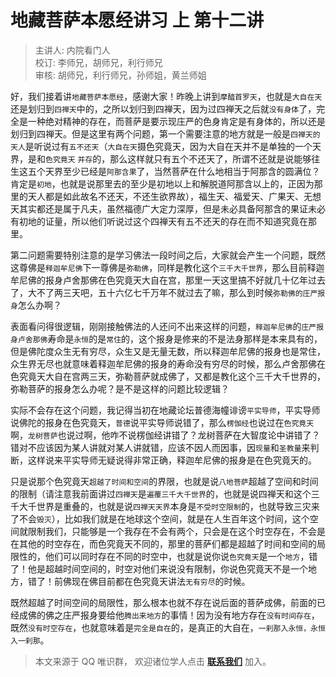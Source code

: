 # 地藏菩萨本愿经讲习 上 第十二讲

> 主讲人: 内院看门人 <br />
> 校订: 李师兄，胡师兄，利行师兄 <br />
> 审核: 胡师兄，利行师兄，孙师姐，黄兰师姐 <br />

好，我们接着讲`地藏菩萨本愿经`，感谢大家！昨晚上讲到`摩醯首罗天`，也就是`大自在天`还是划归到`四禅天`中的，之所以划归到四禅天，因为过四禅天之后就`没有身体`了，完全是一种绝对精神的存在，而菩萨是要示现庄严的色身肯定是有身体的，所以还是划归到四禅天。但是这里有两个问题，第一个需要注意的地方就是一般是`四禅天的天人`是听说过有`五不还天`（`大自在天`摄色究竟天，因为大自在天并不是单独的一个天界，是和`色究竟天` `并存`的，那么这样就只有五个不还天了，所谓不还就是说能够往生这五个天界至少已经是`阿那含果`了，当然菩萨在什么地相当于阿那含的圆满位？肯定是`初地`，也就是说那里去的至少是初地以上和解脱道阿那含以上的，正因为那里的天人都是如此故名不还天，不还生欲界故），福生天、福爱天、广果天、无想天其实都还是属于凡夫，虽然福德广大定力深厚，但是未必具备阿那含的果证未必有初地的证量，所以他们听说过这个四禅天有五不还天的存在而不知道究竟在那里。

第二问题需要特别注意的是学习佛法一段时间之后，大家就会产生一个问题，既然这尊佛是`释迦牟尼佛`下一尊佛是`弥勒佛`，同样是教化这个`三千大千世界`，那么目前释迦牟尼佛的报身卢舍那佛在色究竟天大自在宫，那里一天这里搞不好就几十亿年过去了，大不了两三天吧，五十六亿七千万年不就过去了嘛，那么到时候`弥勒佛的庄严报身`怎么办啊？

表面看问得很逻辑，刚刚接触佛法的人还问不出来这样的问题，`释迦牟尼佛`的`庄严报身卢舍那佛`寿命是`永恒`的是`常住`的，这个报身是修来的不是法身那样是本来具有的，但是佛陀度众生无有穷尽，众生又是无量无数，所以释迦牟尼佛的报身也是常住，众生界无尽也就意味着释迦牟尼佛的报身的寿命没有穷尽的时候，那么卢舍那佛在色究竟天大自在宫两三天，弥勒菩萨就成佛了，又都是教化这个三千大千世界的，弥勒菩萨的报身怎么办呢？是不是这样的问题比较逻辑？

实际不会存在这个问题，我记得当初在地藏论坛普德海幢诽谤`平实导师`，平实导师说佛陀的报身在色究竟天，`普德`说平实导师说错了，那么`楞伽经`也说过在`色究竟天`啊，`龙树菩萨`也说过啊，他咋不说楞伽经讲错了？龙树菩萨在大智度论中讲错了？错对不应该因为某人讲就对某人讲就错，应该不因人而因事，因`现量`和`圣教量`来判断，这样说来平实导师无疑说得非常正确，释迦牟尼佛的报身是在色究竟天的。

只是说那个色究竟天`超越了时间和空间`的界限，也就是说`八地菩萨`超越了空间和时间的限制（请注意我前面讲过`四禅天`是`遍覆三千大千世界`的，也就是说四禅天和这个三千大千世界是重叠的，也就是说`四禅天天界`本身是`不受时空限制`的，也就导致三灾来了不会`毁灭`），比如我们就是在地球这个空间，就是在人生百年这个时间，这个空间就限制我们，只能够是一个我存在不会有两个，只会是在这个时空存在，不会是在其他的时空存在，而色究竟天不同的，那里的菩萨们都是超越了时间和空间的局限性的，他们可以同时存在不同的时空中，也就是说你说`色究竟天`是一个`地方`，错了！他是超越时间空间的，时空对他们来说没有限制，你说色究竟天不是一个地方，错了！前佛现在佛目前都在色究竟天讲法`无有穷尽`的时候。

既然超越了时间空间的局限性，那么根本也就不存在说后面的菩萨成佛，前面的已经成佛的佛之庄严报身要给他`腾出来地方`的事情！因为没有地方存在`没有时间存在`，既然`没有时空存在`，也就意味着是`完全是自在`的，是真正的大自在，`一刹那入永恒，永恒入一刹那`。

> 本文来源于 QQ 唯识群， 欢迎诸位学人点击 **[联系我们](https://mp.weixin.qq.com/s/lZCfWjmLjgNR165Tx4_bCQ)** 加入。
